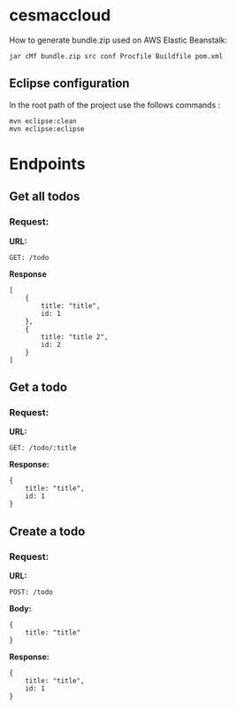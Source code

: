 # cesmaccloud

How to generate bundle.zip used on AWS Elastic Beanstalk:

```
jar cMf bundle.zip src conf Procfile Buildfile pom.xml

```


## Eclipse configuration

In the root path of the project use the follows commands :

```
mvn eclipse:clean
mvn eclipse:eclipse
```


# Endpoints

## Get all todos

### Request:

**URL:**

```
GET: /todo
```

**Response**

```
[
	{
		title: "title",
		id: 1
	},
	{
		title: "title 2",
		id: 2
	}
]
```

## Get a todo

### Request:

**URL:**

```
GET: /todo/:title
```

**Response:**

```
{
	title: "title",
	id: 1
}
```



## Create a todo

### Request:

**URL:**

```
POST: /todo
```

**Body:**

```
{
	title: "title"
}
```

**Response:**

```
{
	title: "title",
	id: 1
}
```
